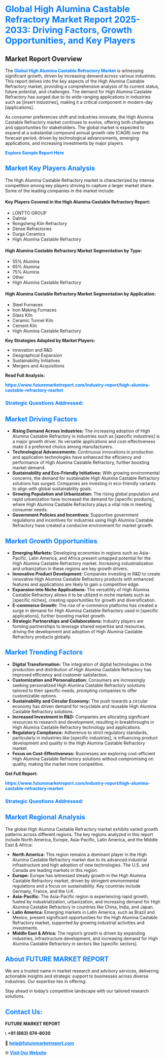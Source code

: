 <h1 style="color: #007BFF;">Global High Alumina Castable Refractory Market Report 2025-2033: Driving Factors, Growth Opportunities, and Key Players</h1>

<section id="overview">
<h2>Market Report Overview</h2>
<p>The <a href="https://www.futuremarketreport.com/industry-report/high-alumina-castable-refractory-market" style="color: #007BFF; text-decoration: none;"><strong>Global High Alumina Castable Refractory Market</strong></a> is witnessing significant growth, driven by increasing demand across various industries. This report delves into the key aspects of the High Alumina Castable Refractory market, providing a comprehensive analysis of its current status, future potential, and challenges. The demand for High Alumina Castable Refractory has surged due to its wide-ranging applications in industries such as [insert industries], making it a critical component in modern-day [applications].</p>
<p>As consumer preferences shift and industries innovate, the High Alumina Castable Refractory market continues to evolve, offering both challenges and opportunities for stakeholders. The global market is expected to expand at a substantial compound annual growth rate (CAGR) over the forecast period, driven by technological advancements, emerging applications, and increasing investments by major players.</p>
</section>

<section id="overview">
<p><a href="https://www.futuremarketreport.com/request-sample/reportId=96892" style="color: #007BFF; text-decoration: none;"><strong>Explore Sample Report Here</strong></a></p>
</section>

<section id="key-players">
<h2 style="color: #007BFF;">Market Key Players Analysis</h2>
<p>The High Alumina Castable Refractory market is characterized by intense competition among key players striving to capture a larger market share. Some of the leading companies in the market include:</p>
<h4>Key Players Covered in the High Alumina Castable Refractory Report:</h4>
<ul><li>LONTTO GROUP</li><li>Dalmia</li><li>Rongsheng Kiln Refractory</li><li>Dense Refractories</li><li>Durga Ceramics</li><li>High Alumina Castable Refractory</li></ul>
<h4>High Alumina Castable Refractory Market Segmentation by Type:</h4>
<ul><li>55% Alumina</li><li>65% Alumina</li><li>75% Alumina</li><li>Other</li><li>High Alumina Castable Refractory</li></ul>

<h4>High Alumina Castable Refractory Market Segmentation by Application:</h4>
<ul><li>Steel Furnaces</li><li>Iron Making Furnaces</li><li>Glass Kiln</li><li>Ceramic Tunnel Kiln</li><li>Cement Kiln</li><li>High Alumina Castable Refractory</li></ul>
<p><strong>Key Strategies Adopted by Market Players:</strong></p>
<ul>
<li>Innovation and R&D</li>
<li>Geographical Expansion</li>
<li>Sustainability Initiatives</li>
<li>Mergers and Acquisitions</li>
</ul>
</section>

<section>
<p><strong>Read Full Analysis: </strong></p><a href="https://www.futuremarketreport.com/industry-report/high-alumina-castable-refractory-market" style="color: #007BFF; text-decoration: none;"><strong>https://www.futuremarketreport.com/industry-report/high-alumina-castable-refractory-market</strong></a>
<h3 style="color: #007BFF;">Strategic Questions Addressed:</h3>
</section>

<section id="driving-factors">
<h2 style="color: #007BFF;">Market Driving Factors</h2>
<ul>
<li><strong>Rising Demand Across Industries:</strong> The increasing adoption of High Alumina Castable Refractory in industries such as [specific industries] is a major growth driver. Its versatile applications and cost-effectiveness make it a preferred choice among manufacturers.</li>
<li><strong>Technological Advancements:</strong> Continuous innovations in production and application technologies have enhanced the efficiency and performance of High Alumina Castable Refractory, further boosting market demand.</li>
<li><strong>Sustainability and Eco-Friendly Initiatives:</strong> With growing environmental concerns, the demand for sustainable High Alumina Castable Refractory solutions has surged. Companies are investing in eco-friendly variants to align with global sustainability goals.</li>
<li><strong>Growing Population and Urbanization:</strong> The rising global population and rapid urbanization have increased the demand for [specific products], where High Alumina Castable Refractory plays a vital role in meeting consumer needs.</li>
<li><strong>Government Policies and Incentives:</strong> Supportive government regulations and incentives for industries using High Alumina Castable Refractory have created a conducive environment for market growth.</li>
</ul>
</section>

<section id="growth-opportunities">
<h2 style="color: #007BFF;">Market Growth Opportunities</h2>
<ul>
<li><strong>Emerging Markets:</strong> Developing economies in regions such as Asia-Pacific, Latin America, and Africa present untapped potential for the High Alumina Castable Refractory market. Increasing industrialization and urbanization in these regions are key growth drivers.</li>
<li><strong>Innovative Product Development:</strong> Companies investing in R&D to create innovative High Alumina Castable Refractory products with enhanced features and applications are likely to gain a competitive edge.</li>
<li><strong>Expansion into Niche Applications:</strong> The versatility of High Alumina Castable Refractory allows it to be utilized in niche markets such as [specific niches], creating opportunities for growth and diversification.</li>
<li><strong>E-commerce Growth:</strong> The rise of e-commerce platforms has created a surge in demand for High Alumina Castable Refractory used in [specific applications], further boosting market growth.</li>
<li><strong>Strategic Partnerships and Collaborations:</strong> Industry players are forming partnerships to leverage shared expertise and resources, driving the development and adoption of High Alumina Castable Refractory products globally.</li>
</ul>
</section>

<section id="trending-factors">
<h2 style="color: #007BFF;">Market Trending Factors</h2>
<ul>
<li><strong>Digital Transformation:</strong> The integration of digital technologies in the production and distribution of High Alumina Castable Refractory has improved efficiency and customer satisfaction.</li>
<li><strong>Customization and Personalization:</strong> Consumers are increasingly seeking personalized High Alumina Castable Refractory solutions tailored to their specific needs, prompting companies to offer customizable options.</li>
<li><strong>Sustainability and Circular Economy:</strong> The push towards a circular economy has driven demand for recyclable and reusable High Alumina Castable Refractory solutions.</li>
<li><strong>Increased Investment in R&D:</strong> Companies are allocating significant resources to research and development, resulting in breakthroughs in High Alumina Castable Refractory technology and applications.</li>
<li><strong>Regulatory Compliance:</strong> Adherence to strict regulatory standards, particularly in industries like [specific industries], is influencing product development and quality in the High Alumina Castable Refractory market.</li>
<li><strong>Focus on Cost-Effectiveness:</strong> Businesses are exploring cost-efficient High Alumina Castable Refractory solutions without compromising on quality, making the market more competitive.</li>
</ul>
</section>

<section>
<p><strong>Get Full Report: </strong></p><a href="https://www.futuremarketreport.com/industry-report/high-alumina-castable-refractory-market" style="color: #007BFF; text-decoration: none;"><strong>https://www.futuremarketreport.com/industry-report/high-alumina-castable-refractory-market</strong></a>
<h3 style="color: #007BFF;">Strategic Questions Addressed:</h3>
</section>


<section id="regional-analysis">
<h2 style="color: #007BFF;">Market Regional Analysis</h2>
<p>The global High Alumina Castable Refractory market exhibits varied growth patterns across different regions. The key regions analyzed in this report include North America, Europe, Asia-Pacific, Latin America, and the Middle East & Africa:</p>
<ul>
<li><strong>North America:</strong> This region remains a dominant player in the High Alumina Castable Refractory market due to its advanced industrial infrastructure and high adoption of new technologies. The U.S. and Canada are leading markets in this region.</li>
<li><strong>Europe:</strong> Europe has witnessed steady growth in the High Alumina Castable Refractory market, driven by stringent environmental regulations and a focus on sustainability. Key countries include Germany, France, and the U.K.</li>
<li><strong>Asia-Pacific:</strong> The Asia-Pacific region is experiencing rapid growth, fueled by industrialization, urbanization, and increasing demand for High Alumina Castable Refractory in countries like China, India, and Japan.</li>
<li><strong>Latin America:</strong> Emerging markets in Latin America, such as Brazil and Mexico, present significant opportunities for the High Alumina Castable Refractory market, supported by growing industrial activities and investments.</li>
<li><strong>Middle East & Africa:</strong> The region’s growth is driven by expanding industries, infrastructure development, and increasing demand for High Alumina Castable Refractory in sectors like [specific sectors].</li>
</ul>
</section>

<footer>
<h2 style="color: #007BFF;">About FUTURE MARKET REPORT</h2>
<p>We are a trusted name in market research and advisory services, delivering actionable insights and strategic support to businesses across diverse industries. Our expertise lies in offering:</p>

<p>Stay ahead in today’s competitive landscape with our tailored research solutions.</p>

<h2 style="color: #007BFF;">Contact Us:</h2>
<p><strong>FUTURE MARKET REPORT</strong></p>
<p>📞 <strong>+91 (883) 074-8030</strong></p>
<p>📧 <strong><a href="mailto:help@futuremarketreport.com" style="color: #007BFF;">help@futuremarketreport.com</a></strong></p>
<p>🌐 <strong><a href="https://www.futuremarketreport.com/" style="color: #007BFF;">Visit Our Website</a></strong></p>
</footer>
